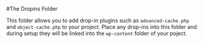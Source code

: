 #The Dropins Folder

This folder allows you to add drop-in plugins such as `advanced-cache.php` and `object-cache.php` to your project. Place any drop-ins into this folder and during setup they will be linked into the `wp-content` folder of your poject.